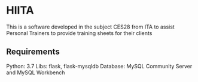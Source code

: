 # HIITA
This is a software developed in the subject CES28 from ITA to assist Personal Trainers to provide training sheets for their clients

## Requirements
Python: 3.7
Libs: flask, flask-mysqldb
Database: MySQL Community Server and MySQL Workbench
